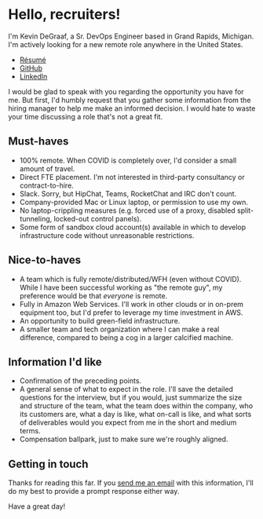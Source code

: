 # Hello, recruiters!

I'm Kevin DeGraaf, a Sr. DevOps Engineer based in Grand Rapids, Michigan.  I'm actively looking for a new remote role anywhere in the United States.

* [Résumé](https://kdegraaf.github.io/resume/2021-02-26_Kevin_DeGraaf.pdf)
* [GitHub](https://github.com/kdegraaf)
* [LinkedIn](https://www.linkedin.com/in/kevinjdegraaf)

I would be glad to speak with you regarding the opportunity you have for me.  But first, I'd humbly request that you gather some information from the hiring manager to help me make an informed decision.  I would hate to waste your time discussing a role that's not a great fit.

## Must-haves

* 100% remote.  When COVID is completely over, I'd consider a small amount of travel.
* Direct FTE placement.  I'm not interested in third-party consultancy or contract-to-hire.
* Slack.  Sorry, but HipChat, Teams, RocketChat and IRC don't count.
* Company-provided Mac or Linux laptop, or permission to use my own.
* No laptop-crippling measures (e.g. forced use of a proxy, disabled split-tunneling, locked-out control panels).
* Some form of sandbox cloud account(s) available in which to develop infrastructure code without unreasonable restrictions.

## Nice-to-haves

* A team which is fully remote/distributed/WFH (even without COVID).  While I have been successful working as "the remote guy", my preference would be that _everyone_ is remote.
* Fully in Amazon Web Services.  I'll work in other clouds or in on-prem equipment too, but I'd prefer to leverage my time investment in AWS.
* An opportunity to build green-field infrastructure.
* A smaller team and tech organization where I can make a real difference, compared to being a cog in a larger calcified machine.

## Information I'd like

* Confirmation of the preceding points.
* A general sense of what to expect in the role.  I'll save the detailed questions for the interview, but if you would, just summarize the size and structure of the team, what the team does within the company, who its customers are, what a day is like, what on-call is like, and what sorts of deliverables would you expect from me in the short and medium terms.
* Compensation ballpark, just to make sure we're roughly aligned.

## Getting in touch

Thanks for reading this far.  If you [send me an email](mailto:kevin-recruiters@kdegraaf.net) with this information, I'll do my best to provide a prompt response either way.

Have a great day!
